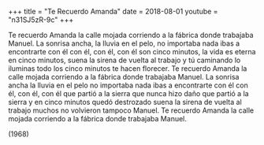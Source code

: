 +++
title = "Te Recuerdo Amanda"
date = 2018-08-01
youtube = "n31SJ5zR-9c"
+++

 Te recuerdo Amanda
la calle mojada corriendo a la fábrica donde trabajaba Manuel.
La sonrisa ancha,
la lluvia en el pelo,
no importaba nada ibas a encontrarte con él
con él, con él, con él
son cinco minutos,
la vida es eterna en cinco minutos,
suena la sirena de vuelta al trabajo
y tú caminando lo iluminas todo
los cinco minutos te hacen florecer.
Te recuerdo Amanda la calle mojada
corriendo a la fábrica donde trabajaba Manuel.
La sonrisa ancha
la lluvia en el pelo
no importaba nada
ibas a encontrarte con él con él, con él,
con él que partió a la sierra que nunca hizo daño
que partió a la sierra
y en cinco minutos
quedó destrozado
suena la sirena de vuelta al trabajo
muchos no volvieron
tampoco Manuel.
Te recuerdo Amanda
la calle mojada corriendo a la fábrica
donde trabajaba Manuel.

(1968)